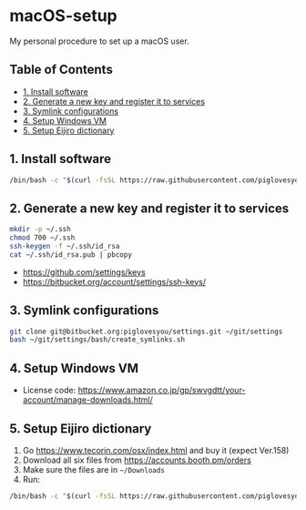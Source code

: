# macOS-setup

My personal procedure to set up a macOS user.

## Table of Contents

- [1. Install software](#1-install-software)
- [2. Generate a new key and register it to services](#2-generate-a-new-key-and-register-it-to-services)
- [3. Symlink configurations](#3-symlink-configurations)
- [4. Setup Windows VM](#4-setup-windows-vm)
- [5. Setup Eijiro dictionary](#5-setup-eijiro-dictionary)

## 1. Install software

```bash
/bin/bash -c "$(curl -fsSL https://raw.githubusercontent.com/piglovesyou/macOS-setup/main/install-software.sh)"
```

## 2. Generate a new key and register it to services

```bash
mkdir -p ~/.ssh
chmod 700 ~/.ssh
ssh-keygen -f ~/.ssh/id_rsa
cat ~/.ssh/id_rsa.pub | pbcopy
```

- https://github.com/settings/keys
- https://bitbucket.org/account/settings/ssh-keys/

## 3. Symlink configurations

```bash
git clone git@bitbucket.org:piglovesyou/settings.git ~/git/settings
bash ~/git/settings/bash/create_symlinks.sh
```

## 4. Setup Windows VM

- License code: https://www.amazon.co.jp/gp/swvgdtt/your-account/manage-downloads.html/

## 5. Setup Eijiro dictionary

1.  Go https://www.tecorin.com/osx/index.html and buy it (expect Ver.158)
2.  Download all six files from https://accounts.booth.pm/orders
3.  Make sure the files are in `~/Downloads`
4.  Run:

```bash
/bin/bash -c "$(curl -fsSL https://raw.githubusercontent.com/piglovesyou/macOS-setup/main/install-eijiro-dict.sh)"
```
